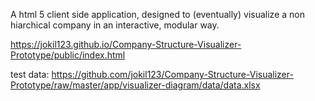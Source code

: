 A html 5 client side application, designed to (eventually) visualize a non hiarchical company in an interactive, modular way.

https://jokil123.github.io/Company-Structure-Visualizer-Prototype/public/index.html

test data:
https://github.com/jokil123/Company-Structure-Visualizer-Prototype/raw/master/app/visualizer-diagram/data/data.xlsx

